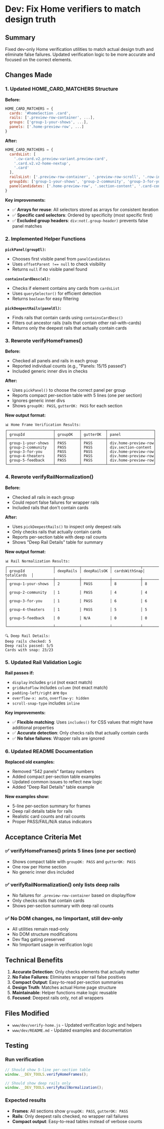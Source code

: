 # Dev: Fix Home verifiers to match design truth

## Summary
Fixed dev-only Home verification utilities to match actual design truth and eliminate false failures. Updated verification logic to be more accurate and focused on the correct elements.

## Changes Made

### 1. Updated HOME_CARD_MATCHERS Structure

**Before:**
```javascript
HOME_CARD_MATCHERS = {
  cards: '#homeSection .card',
  rails: ['.preview-row-container', ...],
  groups: ['group-1-your-shows', ...],
  panels: ['.home-preview-row', ...]
}
```

**After:**
```javascript
HOME_CARD_MATCHERS = {
  cardsList: [
    '.cw-card.v2.preview-variant.preview-card',
    '.card.v2.v2-home-nextup', 
    '.card'
  ],
  railsList: ['.preview-row-container', '.preview-row-scroll', '.row-inner', '#currentlyWatchingScroll', '.curated-row'],
  groupIds: ['group-1-your-shows', 'group-2-community', 'group-3-for-you', 'group-4-theaters', 'group-5-feedback'],
  panelCandidates: ['.home-preview-row', '.section-content', '.card-container', 'section', 'div:not(.group-header)']
}
```

**Key improvements:**
- ✅ **Arrays for reuse**: All selectors stored as arrays for consistent iteration
- ✅ **Specific card selectors**: Ordered by specificity (most specific first)
- ✅ **Excluded group headers**: `div:not(.group-header)` prevents false panel matches

### 2. Implemented Helper Functions

**`pickPanel(groupEl)`:**
- Chooses first visible panel from `panelCandidates`
- Uses `offsetParent !== null` to check visibility
- Returns `null` if no visible panel found

**`containsCardDesc(el)`:**
- Checks if element contains any cards from `cardsList`
- Uses `querySelector()` for efficient detection
- Returns `boolean` for easy filtering

**`pickDeepestRails(panelEl)`:**
- Finds rails that contain cards using `containsCardDesc()`
- Filters out ancestor rails (rails that contain other rail-with-cards)
- Returns only the deepest rails that actually contain cards

### 3. Rewrote verifyHomeFrames()

**Before:**
- Checked all panels and rails in each group
- Reported individual counts (e.g., "Panels: 15/15 passed")
- Included generic inner divs in checks

**After:**
- Uses `pickPanel()` to choose the correct panel per group
- Reports compact per-section table with 5 lines (one per section)
- Ignores generic inner divs
- Shows `groupOK: PASS`, `gutterOK: PASS` for each section

**New output format:**
```
📊 Home Frame Verification Results:
┌─────────────────────┬───────────┬───────────┬─────────────────────┐
│ groupId             │ groupOK   │ gutterOK  │ panel               │
├─────────────────────┼───────────┼───────────┼─────────────────────┤
│ group-1-your-shows  │ PASS      │ PASS      │ div.home-preview-row│
│ group-2-community   │ PASS      │ PASS      │ div.section-content │
│ group-3-for-you     │ PASS      │ PASS      │ div.home-preview-row│
│ group-4-theaters    │ PASS      │ PASS      │ div.home-preview-row│
│ group-5-feedback    │ PASS      │ PASS      │ div.home-preview-row│
└─────────────────────┴───────────┴───────────┴─────────────────────┘
```

### 4. Rewrote verifyRailNormalization()

**Before:**
- Checked all rails in each group
- Could report false failures for wrapper rails
- Included rails that don't contain cards

**After:**
- Uses `pickDeepestRails()` to inspect only deepest rails
- Only checks rails that actually contain cards
- Reports per-section table with deep rail counts
- Shows "Deep Rail Details" table for summary

**New output format:**
```
📊 Rail Normalization Results:
┌─────────────────────┬───────────┬─────────────┬─────────────┬─────────────┐
│ groupId             │ deepRails │ deepRailsOK │ cardsWithSnap│ totalCards  │
├─────────────────────┼───────────┼─────────────┼─────────────┼─────────────┤
│ group-1-your-shows  │ 2         │ PASS        │ 8           │ 8           │
│ group-2-community   │ 1         │ PASS        │ 4           │ 4           │
│ group-3-for-you     │ 1         │ PASS        │ 6           │ 6           │
│ group-4-theaters    │ 1         │ PASS        │ 5           │ 5           │
│ group-5-feedback    │ 0         │ N/A         │ 0           │ 0           │
└─────────────────────┴───────────┴─────────────┴─────────────┴─────────────┘

🔍 Deep Rail Details:
Deep rails checked: 5
Deep rails passed: 5/5
Cards with snap: 23/23
```

### 5. Updated Rail Validation Logic

**Rail passes if:**
- `display` includes `grid` (not exact match)
- `gridAutoFlow` includes `column` (not exact match)
- `padding-left/right` are `0px`
- `overflow-x: auto`, `overflow-y: hidden`
- `scroll-snap-type` includes `inline`

**Key improvements:**
- ✅ **Flexible matching**: Uses `includes()` for CSS values that might have additional properties
- ✅ **Accurate detection**: Only checks rails that actually contain cards
- ✅ **No false failures**: Wrapper rails are ignored

### 6. Updated README Documentation

**Replaced old examples:**
- Removed "542 panels" fantasy numbers
- Added compact per-section table examples
- Updated common issues to reflect new logic
- Added "Deep Rail Details" table example

**New examples show:**
- 5-line per-section summary for frames
- Deep rail details table for rails
- Realistic card counts and rail counts
- Proper PASS/FAIL/N/A status indicators

## Acceptance Criteria Met

### ✅ verifyHomeFrames() prints 5 lines (one per section)
- Shows compact table with `groupOK: PASS` and `gutterOK: PASS`
- One row per Home section
- No generic inner divs included

### ✅ verifyRailNormalization() only lists deep rails
- No failures for `.preview-row-container` based on display/flow
- Only checks rails that contain cards
- Shows per-section summary with deep rail counts

### ✅ No DOM changes, no !important, still dev-only
- All utilities remain read-only
- No DOM structure modifications
- Dev flag gating preserved
- No !important usage in verification logic

## Technical Benefits

1. **Accurate Detection**: Only checks elements that actually matter
2. **No False Failures**: Eliminates wrapper rail false positives
3. **Compact Output**: Easy-to-read per-section summaries
4. **Design Truth**: Matches actual Home page structure
5. **Maintainable**: Helper functions make logic reusable
6. **Focused**: Deepest rails only, not all wrappers

## Files Modified

- `www/dev/verify-home.js` - Updated verification logic and helpers
- `www/dev/README.md` - Updated examples and documentation

## Testing

### Run verification
```javascript
// Should show 5-line per-section table
window.__DEV_TOOLS.verifyHomeFrames();

// Should show deep rails only
window.__DEV_TOOLS.verifyRailNormalization();
```

### Expected results
- **Frames**: All sections show `groupOK: PASS`, `gutterOK: PASS`
- **Rails**: Only deepest rails checked, no wrapper rail failures
- **Compact output**: Easy-to-read tables instead of verbose counts


